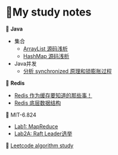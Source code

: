 # 🌰My study notes

🙊 **Java**
- 集合
	- [ArrayList 源码浅析](https://github.com/leeleezl/StudyNotes/blob/main/Java/%E9%9B%86%E5%90%88/ArrayList%20%E6%BA%90%E7%A0%81%E9%98%85%E8%AF%BB.md)
	- [HashMap 源码浅析](https://github.com/leeleezl/StudyNotes/blob/main/Java/%E9%9B%86%E5%90%88/HashMap%20%E6%BA%90%E7%A0%81%E9%98%85%E8%AF%BB.md)
- Java并发
	- [分析 synchronized 原理和锁膨胀过程](https://github.com/leeleezl/StudyNotes/blob/main/Java/Java%E5%B9%B6%E5%8F%91/synchronized/%E6%B7%B1%E5%85%A5%E5%88%86%E6%9E%90%20synchronized%20%E5%8E%9F%E7%90%86%E5%92%8C%E9%94%81%E8%86%A8%E8%83%80%E8%BF%87%E7%A8%8B.md)

🙉 **Redis**
- [Redis 作为缓存要知道的那些事！](https://github.com/leeleezl/MyJava/blob/main/Redis/Redis%20%E7%BC%93%E5%AD%98/Redis%20%E4%BD%9C%E4%B8%BA%E7%BC%93%E5%AD%98%E8%A6%81%E7%9F%A5%E9%81%93%E7%9A%84%E9%82%A3%E4%BA%9B%E4%BA%8B%E5%84%BF.md)
- [Redis 底层数据结构](https://github.com/leeleezl/MyJava/blob/main/Redis/Redis%E6%95%B0%E6%8D%AE%E7%BB%93%E6%9E%84/Redis%20%E5%BA%95%E5%B1%82%E6%95%B0%E6%8D%AE%E7%BB%93%E6%9E%84.md)

🙊 MIT-6.824
- [Lab1: MapReduce](https://github.com/leeleezl/MIT-6.824-Lab/blob/master/Notes/%E5%AE%9E%E9%AA%8C-Lab1-MapReduce.md)
- [Lab2A: Raft Leader选举](https://github.com/leeleezl/MIT-6.824-Lab/blob/master/Notes/%E5%AE%9E%E9%AA%8C-%20Lab2A-Raft%20%E9%A2%86%E5%AF%BC%E4%BA%BA%E9%80%89%E4%B8%BE.md)

🙉 [Leetcode algorithm study](https://github.com/leeleezl/LeetCode-algorithm)
